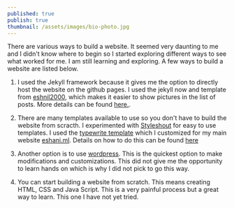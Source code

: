 ```yaml
---
published: true
publish: true
thumbnail: /assets/images/bio-photo.jpg
---
```

There are various ways to build a website. It seemed very daunting to me and I didn't know where to begin so I started exploring different ways to see what worked for me.  I am still learning and exploring. A few ways to build a website are listed below.

1. I used the Jekyll framework because it gives me the option to directly host the website on the github pages. I used the jekyll now and template from [eshnil2000](https://github.com/eshnil2000/mm-github-pages-starter), which makes it easier to show pictures in the list of posts. More details can be found [here.](https://blog.eshani.ml/github-website/).

2. There are many templates available to use so you don't have to build the website from scracth. I experimented with [Styleshout](https://www.styleshout.com/) for easy to use templates. I used the [typewrite template](https://www.styleshout.com/free-templates/typerite/) which I customized for my main website [eshani.ml](http://www.eshani.ml/). Details on how to do this can be found [here](https://blog.eshani.ml/building-website-using-typerite-template/)

3. Another option is to use [wordpress](https://wordpress.com/). This is the quickest option to make modifications and customizations. This did not give me the opportunity to learn hands on which is why I did not pick to go this way. 

4. You can start building a website from scratch. This means creating HTML, CSS and Java Script. This is a very painful process but a great way to learn. This one I have not yet tried.
